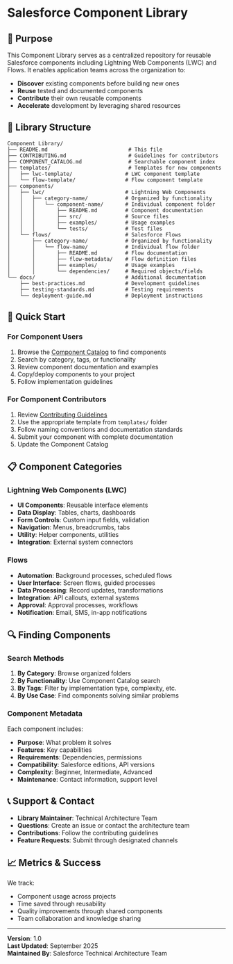 # Salesforce Component Library

## 🎯 Purpose
This Component Library serves as a centralized repository for reusable Salesforce components including Lightning Web Components (LWC) and Flows. It enables application teams across the organization to:
- **Discover** existing components before building new ones
- **Reuse** tested and documented components
- **Contribute** their own reusable components
- **Accelerate** development by leveraging shared resources

## 📂 Library Structure

```
Component Library/
├── README.md                          # This file
├── CONTRIBUTING.md                    # Guidelines for contributors
├── COMPONENT_CATALOG.md               # Searchable component index
├── templates/                         # Templates for new components
│   ├── lwc-template/                 # LWC component template
│   └── flow-template/                # Flow component template
├── components/
│   ├── lwc/                          # Lightning Web Components
│   │   ├── category-name/            # Organized by functionality
│   │   │   └── component-name/       # Individual component folder
│   │   │       ├── README.md         # Component documentation
│   │   │       ├── src/              # Source files
│   │   │       ├── examples/         # Usage examples
│   │   │       └── tests/            # Test files
│   └── flows/                        # Salesforce Flows
│       ├── category-name/            # Organized by functionality
│       │   └── flow-name/            # Individual flow folder
│       │       ├── README.md         # Flow documentation
│       │       ├── flow-metadata/    # Flow definition files
│       │       ├── examples/         # Usage examples
│       │       └── dependencies/     # Required objects/fields
└── docs/                             # Additional documentation
    ├── best-practices.md             # Development guidelines
    ├── testing-standards.md          # Testing requirements
    └── deployment-guide.md           # Deployment instructions
```

## 🚀 Quick Start

### For Component Users
1. Browse the [Component Catalog](COMPONENT_CATALOG.md) to find components
2. Search by category, tags, or functionality
3. Review component documentation and examples
4. Copy/deploy components to your project
5. Follow implementation guidelines

### For Component Contributors
1. Review [Contributing Guidelines](CONTRIBUTING.md)
2. Use the appropriate template from `templates/` folder
3. Follow naming conventions and documentation standards
4. Submit your component with complete documentation
5. Update the Component Catalog

## 📋 Component Categories

### Lightning Web Components (LWC)
- **UI Components**: Reusable interface elements
- **Data Display**: Tables, charts, dashboards
- **Form Controls**: Custom input fields, validation
- **Navigation**: Menus, breadcrumbs, tabs
- **Utility**: Helper components, utilities
- **Integration**: External system connectors

### Flows
- **Automation**: Background processes, scheduled flows
- **User Interface**: Screen flows, guided processes
- **Data Processing**: Record updates, transformations
- **Integration**: API callouts, external systems
- **Approval**: Approval processes, workflows
- **Notification**: Email, SMS, in-app notifications

## 🔍 Finding Components

### Search Methods
1. **By Category**: Browse organized folders
2. **By Functionality**: Use Component Catalog search
3. **By Tags**: Filter by implementation type, complexity, etc.
4. **By Use Case**: Find components solving similar problems

### Component Metadata
Each component includes:
- **Purpose**: What problem it solves
- **Features**: Key capabilities
- **Requirements**: Dependencies, permissions
- **Compatibility**: Salesforce editions, API versions
- **Complexity**: Beginner, Intermediate, Advanced
- **Maintenance**: Contact information, support level

## 📞 Support & Contact

- **Library Maintainer**: Technical Architecture Team
- **Questions**: Create an issue or contact the architecture team
- **Contributions**: Follow the contributing guidelines
- **Feature Requests**: Submit through designated channels

## 📈 Metrics & Success

We track:
- Component usage across projects
- Time saved through reusability
- Quality improvements through shared components
- Team collaboration and knowledge sharing

---

**Version**: 1.0  
**Last Updated**: September 2025  
**Maintained By**: Salesforce Technical Architecture Team